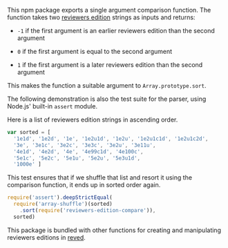 This npm package exports a single argument comparison function. The
function takes two [reviewers edition][reved] strings as inputs and
returns:

[reved]: https://npmjs.com/packages/reviewers-edition-parse

- `-1` if the first argument is an earlier reviewers edition than the
  second argument

- `0` if the first argument is equal to the second argument

- `1` if the first argument is a later reviewers edition than the
  second argument

This makes the function a suitable argument to `Array.prototype.sort`.

The following demonstration is also the test suite for the parser, using
Node.js' built-in `assert` module.

Here is a list of reviewers edition strings in ascending order.

```javascript
var sorted = [
  '1e1d', '1e2d', '1e', '1e2u1d', '1e2u', '1e2u1c1d', '1e2u1c2d',
  '3e', '3e1c', '3e2c', '3e3c', '3e2u', '3e11u',
  '4e1d', '4e2d', '4e', '4e99c1d', '4e100c',
  '5e1c', '5e2c', '5e1u', '5e2u', '5e3u1d',
  '1000e' ]
```

This test ensures that if we shuffle that list and resort it using the
comparison function, it ends up in sorted order again.

```javascript
require('assert').deepStrictEqual(
  require('array-shuffle')(sorted)
    .sort(require('reviewers-edition-compare')),
  sorted)
```

This package is bundled with other functions for
creating and manipulating reviewers editions in
[reved](https://www.npmjs.com/packages/reved).
